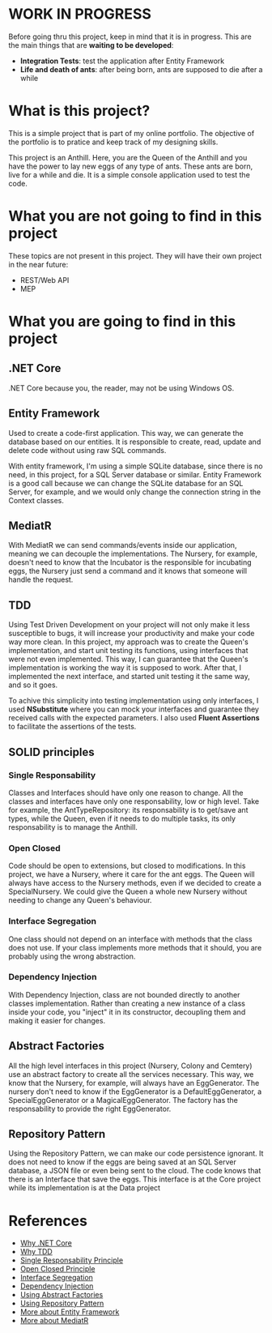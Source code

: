 # WORK IN PROGRESS
Before going thru this project, keep in mind that it is in progress. 
This are the main things that are **waiting to be developed**:
- **Integration Tests**: test the application after Entity Framework
- **Life and death of ants**: after being born, ants are supposed to die after a while

# What is this project?
This is a simple project that is part of my online portfolio. The objective of the portfolio is to pratice and keep track of my designing skills.

This project is an Anthill. Here, you are the Queen of the Anthill and you have the power to lay new eggs of any type of ants. These ants are born, live for a while and die. 
It is a simple console application used to test the code.

# What you are not going to find in this project
These topics are not present in this project. They will have their own project in the near future:
- REST/Web API
- MEP

# What you are going to find in this project

## .NET Core
.NET Core because you, the reader, may not be using Windows OS.

## Entity Framework
Used to create a code-first application. This way, we can generate the database based on our entities. It is responsible to create, read, update and delete code without using raw SQL commands. 

With entity framework, I'm using a simple SQLite database, since there is no need, in this project, for a SQL Server database or similar.
Entity Framework is a good call because we can change the SQLite database for an SQL Server, for example, and we would only change the connection string in the Context classes.

## MediatR
With MediatR we can send commands/events inside our application, meaning we can decouple the implementations. The Nursery, for example, doesn't need to know that the Incubator is the responsible for incubating eggs, the Nursery just send a command and it knows that someone will handle the request.

## TDD
Using Test Driven Development on your project will not only make it less susceptible to bugs, it will increase your productivity and make your code way more clean. In this project, my approach was to create the Queen's implementation, and start unit testing its functions, using interfaces that were not even implemented. This way, I can guarantee that the Queen's implementation is working the way it is supposed to work. After that, I implemented the next interface, and started unit testing it the same way, and so it goes.

To achive this simplicity into testing implementation using only interfaces, I used **NSubstitute** where you can mock your interfaces and guarantee they received calls with the expected parameters.
I also used **Fluent Assertions** to facilitate the assertions of the tests.

## SOLID principles
### Single Responsability
Classes and Interfaces should have only one reason to change. All the classes and interfaces have only one responsability, low or high level.
Take for example, the AntTypeRepository: its responsability is to get/save ant types, while the Queen, even if it needs to do multiple tasks, its only responsability is to manage the Anthill.

### Open Closed
Code should be open to extensions, but closed to modifications. In this project, we have a Nursery, where it care for the ant eggs. The Queen will always have access to the Nursery methods, even if we decided to create a SpecialNursery. We could give the Queen a whole new Nursery without needing to change any Queen's behaviour.

### Interface Segregation
One class should not depend on an interface with methods that the class does not use. If your class implements more methods that it should, you are probably using the wrong abstraction.

### Dependency Injection
With Dependency Injection, class are not bounded directly to another classes implementation. Rather than creating a new instance of a class inside your code, you "inject" it in its constructor, decoupling them and making it easier for changes. 

## Abstract Factories
All the high level interfaces in this project (Nursery, Colony and Cemtery) use an abstract factory to create all the services necessary. This way, we know that the Nursery, for example, will always have an EggGenerator. The nursery don't need to know if the EggGenerator is a DefaultEggGenerator, a SpecialEggGenerator or a MagicalEggGenerator. The factory has the responsability to provide the right EggGenerator.

## Repository Pattern
Using the Repository Pattern, we can make our code persistence ignorant. It does not need to know if the eggs are being saved at an SQL Server database, a JSON file or even being sent to the cloud. The code knows that there is an Interface that save the eggs. This interface is at the Core project while its implementation is at the Data project

# References
- [Why .NET Core](https://stackify.com/net-core-vs-net-framework/)
- [Why TDD](https://jrebel.com/rebellabs/if-and-when-you-should-use-test-driven-development/)
- [Single Responsability Principle](https://hackernoon.com/you-dont-understand-the-single-responsibility-principle-abfdd005b137)
- [Open Closed Principle](https://deviq.com/open-closed-principle/)
- [Interface Segregation](https://hackernoon.com/interface-segregation-principle-bdf3f94f1d11)
- [Dependency Injection](https://www.infoworld.com/article/2974298/exploring-the-dependency-injection-principle.html)
- [Using Abstract Factories](https://sourcemaking.com/design_patterns/abstract_factory)
- [Using Repository Pattern](https://deviq.com/repository-pattern/)
- [More about Entity Framework](https://www.itprotoday.com/development-techniques-and-management/5-reasons-why-entity-framework-can-be-your-best-friend)
- [More about MediatR](https://ardalis.com/using-mediatr-in-aspnet-core-apps)

